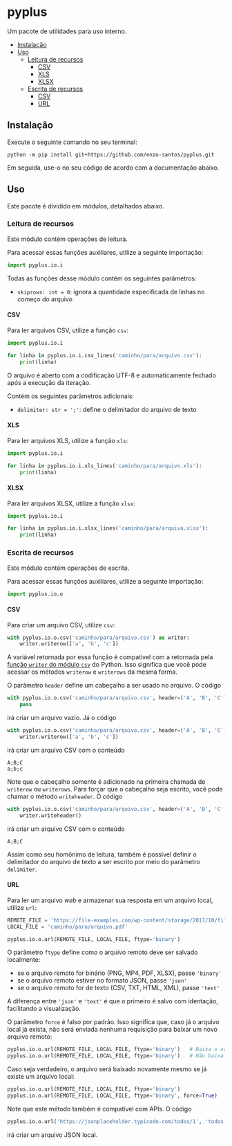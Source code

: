# pyplus

Um pacote de utilidades para uso interno.

- [Instalação](#instalação)
- [Uso](#uso)
  * [Leitura de recursos](#leitura-de-recursos)
    + [CSV](#csv)
    + [XLS](#xls)
    + [XLSX](#xlsx)
  * [Escrita de recursos](#escrita-de-recursos)
    + [CSV](#csv-1)
    + [URL](#url)

## Instalação

Execute o seguinte comando no seu terminal:

```shell
python -m pip install git+https://github.com/enzo-santos/pyplus.git
```

Em seguida, use-o no seu código de acordo com a documentação abaixo.


## Uso

Este pacote é dividido em módulos, detalhados abaixo.


### Leitura de recursos

Este módulo contém operações de leitura.

Para acessar essas funções auxiliares, utilize a seguinte importação:

```python
import pyplus.io.i
```

Todas as funções desse módulo contém os seguintes parâmetros:

- `skiprows: int = 0`: ignora a quantidade especificada de linhas no começo do arquivo


#### CSV

Para ler arquivos CSV, utilize a função `csv`:

```python
import pyplus.io.i

for linha in pyplus.io.i.csv_lines('caminho/para/arquivo.csv'):
    print(linha)
```

O arquivo é aberto com a codificação UTF-8 e automaticamente fechado após a execução da iteração.

Contém os seguintes parâmetros adicionais:

- `delimiter: str = ';'`: define o delimitador do arquivo de texto


#### XLS

Para ler arquivos XLS, utilize a função `xls`:

```python
import pyplus.io.i

for linha in pyplus.io.i.xls_lines('caminho/para/arquivo.xls'):
    print(linha)
```


#### XLSX

Para ler arquivos XLSX, utilize a função `xlsx`:

```python
import pyplus.io.i

for linha in pyplus.io.i.xlsx_lines('caminho/para/arquivo.xlsx'):
    print(linha)
```


### Escrita de recursos

Este módulo contém operações de escrita.

Para acessar essas funções auxiliares, utilize a seguinte importação:

```python
import pyplus.io.o
```


#### CSV

Para criar um arquivo CSV, utilize `csv`:

```python
with pyplus.io.o.csv('caminho/para/arquivo.csv') as writer:
    writer.writerow(['a', 'b', 'c'])
```

A variável retornada por essa função é compatível com a retornada pela [função `writer` do
módulo `csv`](https://docs.python.org/3/library/csv.html#csv.writer) do Python. Isso significa
que você pode acessar os métodos `writerow` e `writerows` da mesma forma.

O parâmetro `header` define um cabeçalho a ser usado no arquivo. O código

```python
with pyplus.io.o.csv('caminho/para/arquivo.csv', header=('A', 'B', 'C')) as writer:
    pass
```

irá criar um arquivo vazio. Já o código

```python
with pyplus.io.o.csv('caminho/para/arquivo.csv', header=('A', 'B', 'C')) as writer:
    writer.writerow(['a', 'b', 'c'])
```

irá criar um arquivo CSV com o conteúdo

```csv
A;B;C
a;b;c
```

Note que o cabeçalho somente é adicionado na primeira chamada de `writerow` ou `writerows`.
Para forçar que o cabeçalho seja escrito, você pode chamar o método `writeheader`. O código

```python
with pyplus.io.o.csv('caminho/para/arquivo.csv', header=('A', 'B', 'C')) as writer:
    writer.writeheader()
```

irá criar um arquivo CSV com o conteúdo

```csv
A;B;C
```

Assim como seu homônimo de leitura, também é possível definir o delimitador do arquivo de texto
a ser escrito por meio do parâmetro `delimiter`.


#### URL

Para ler um arquivo *web* e armazenar sua resposta em um arquivo local, utilize `url`:

```python
REMOTE_FILE = 'https://file-examples.com/wp-content/storage/2017/10/file-sample_150kB.pdf'
LOCAL_FILE = 'caminho/para/arquivo.pdf'

pyplus.io.o.url(REMOTE_FILE, LOCAL_FILE, ftype='binary')
```

O parâmetro `ftype` define como o arquivo remoto deve ser salvado localmente:

- se o arquivo remoto for binário (PNG, MP4, PDF, XLSX), passe `'binary'`
- se o arquivo remoto estiver no formato JSON, passe `'json'`
- se o arquivo remoto for de texto (CSV, TXT, HTML, XML), passe `'text'`

A diferença entre `'json'` e `'text'` é que o primeiro é salvo com identação, facilitando a 
visualização.

O parâmetro `force` é falso por padrão. Isso significa que, caso já o arquivo local já exista,
não será enviada nenhuma requisição para baixar um novo arquivo remoto:

```python
pyplus.io.o.url(REMOTE_FILE, LOCAL_FILE, ftype='binary')   # Baixa o arquivo a primeira vez
pyplus.io.o.url(REMOTE_FILE, LOCAL_FILE, ftype='binary')   # Não baixa novamente
```

Caso seja verdadeiro, o arquivo será baixado novamente mesmo se já existe um arquivo local:

```python
pyplus.io.o.url(REMOTE_FILE, LOCAL_FILE, ftype='binary')               # Baixa o arquivo a primeira vez
pyplus.io.o.url(REMOTE_FILE, LOCAL_FILE, ftype='binary', force=True)   # Baixa o arquivo novamente
```

Note que este método também é compatível com APIs. O código

```python
pyplus.io.o.url('https://jsonplaceholder.typicode.com/todos/1', 'todos.json', ftype='json')
```

irá criar um arquivo JSON local.
